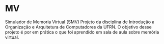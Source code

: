 # MV
Simulador de Memoria Virtual (SMV)
Projeto da disciplina de Introdução a Organização e Arquitetura de Computadores da UFRN.
O objetivo desse projeto é por em prática o que foi aprendido em sala de aula sobre memória virtual.
